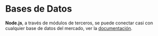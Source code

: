 # Bases de Datos

**Node.js**, a través de módulos de terceros, se puede conectar casi con cualquier base de datos del mercado, ver la [documentación](http://expressjs.com/es/guide/database-integration.html#integraci%C3%B3n-de-la-base-de-datos).

